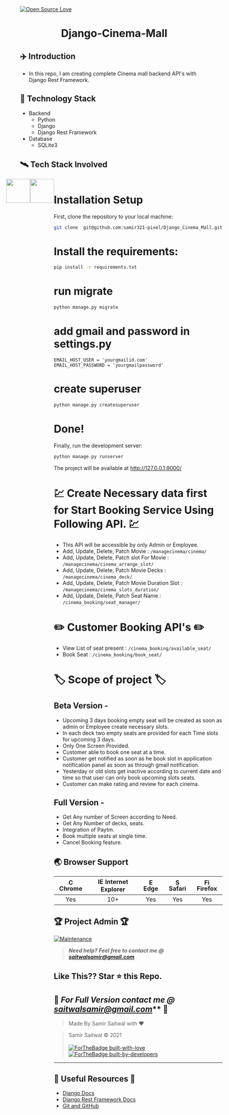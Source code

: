[![Open Source Love](https://badges.frapsoft.com/os/v1/open-source.svg?v=102)](https://snip-share.herokuapp.com/)&nbsp;


<h1 align="center">Django-Cinema-Mall</h1>


## 	✈️ Introduction
* In this repo, I am creating complete Cinema mall backend API's with Django Rest Framework.

## 🚀 Technology Stack
* Backend
  * Python
  * Django 
  * Django Rest Framework
* Database
  * SQLite3

## 🛰️ Tech Stack Involved
<div style="display: flex;justify-content: center;">
<img height="64px" width="auto" src="https://image.flaticon.com/icons/svg/919/919852.svg">
 <br/>
<img height="64px" width="auto" src="https://twilio-cms-prod.s3.amazonaws.com/images/django-dark.width-808.png">
  <br/>
<div/>
 
 
# Installation Setup
First, clone the repository to your local machine:

```bash
git clone  git@github.com:samir321-pixel/Django_Cinema_Mall.git
```
# Install the requirements:
```bash
pip install -r requirements.txt
```

# run migrate

```bash
python manage.py migrate
```

# add gmail and password in settings.py
```
EMAIL_HOST_USER = 'yourgmailid.com'
EMAIL_HOST_PASSWORD = 'yourgmailpassword'
```

# create superuser

```bash
python manage.py createsuperuser
```

# Done!

Finally, run the development server:

```bash
python manage.py runserver
```
The project will be available at http://127.0.0.1:8000/



# 💹 Create Necessary data first for Start Booking Service Using Following API. 💹
* This API will be accessible by only Admin or Employee.
* Add, Update, Delete, Patch Movie : 
```/managecinema/cinema/```
* Add, Update, Delete, Patch slot For Movie : 
```/managecinema/cinema_arrange_slot/```
* Add, Update, Delete, Patch Movie Decks :
```/managecinema/cinema_deck/```
* Add, Update, Delete, Patch Movie Duration Slot : 
```/managecinema/cinema_slots_duration/```
* Add, Update, Delete, Patch Seat Name : 
```/cinema_booking/seat_manager/```

# ✏️ Customer Booking API's ✏️
* View List of seat present : 
```/cinema_booking/available_seat/```
* Book Seat : 
```/cinema_booking/book_seat/```

# 🏷️ Scope of project 🏷️
## Beta Version -
* Upcoming 3 days booking empty seat will be created as soon as admin or Employee create necessary slots.
* In each deck two empty seats are provided for each Time slots for upcoming 3 days.
* Only One Screen Provided.
* Customer able to book one seat at a time.
* Customer get notified as soon as he book slot in appilication notification panel as soon as through gmail notification.
* Yesterday or old slots get inactive according to current date and time so that user can only book upcoming slots seats.
* Customer can make rating and review for each cinema.

## Full Version -
* Get Any number of Screen according to Need.
* Get Any Number of decks, seats.
* Integration of Paytm.
* Book multiple seats at single time.
* Cancel Booking feature.

## 🌏 Browser Support

| <img src="https://user-images.githubusercontent.com/1215767/34348387-a2e64588-ea4d-11e7-8267-a43365103afe.png" alt="Chrome" width="16px" height="16px" /> Chrome | <img src="https://user-images.githubusercontent.com/1215767/34348590-250b3ca2-ea4f-11e7-9efb-da953359321f.png" alt="IE" width="16px" height="16px" /> Internet Explorer | <img src="https://user-images.githubusercontent.com/1215767/34348380-93e77ae8-ea4d-11e7-8696-9a989ddbbbf5.png" alt="Edge" width="16px" height="16px" /> Edge | <img src="https://user-images.githubusercontent.com/1215767/34348394-a981f892-ea4d-11e7-9156-d128d58386b9.png" alt="Safari" width="16px" height="16px" /> Safari | <img src="https://user-images.githubusercontent.com/1215767/34348383-9e7ed492-ea4d-11e7-910c-03b39d52f496.png" alt="Firefox" width="16px" height="16px" /> Firefox |
| :---------: | :---------: | :---------: | :---------: | :---------: |
| Yes | 10+ | Yes | Yes | Yes |



## 🏆 Project Admin 🏆
[![Maintenance](https://img.shields.io/maintenance/yes/2020?color=green&logo=github)](https://github.com/samir321-pixel)

> **_Need help?_** 
> **_Feel free to contact me @ [saitwalsamir@gmail.com](mailto:saitwalsamir@gmail.com?Subject=Library_Project)_**

## Like This?? Star ⭐ this Repo.

## 👮 _For Full Version contact me @ [saitwalsamir@gmail.com](mailto:saitwalsamir@gmail.com?Subject=Library_Project)_** 👮

> Made By Samir Saitwal with ❤️

> Samir Saitwal &copy; 2021
<br><br>
[![ForTheBadge built-with-love](http://ForTheBadge.com/images/badges/built-with-love.svg)](https://github.com/samir321-pixel)
[![ForTheBadge built-by-developers](http://ForTheBadge.com/images/badges/built-by-developers.svg)](https://github.com/samir321-pixel)




***
## 📘 Useful Resources 📘
- [Django Docs](https://docs.djangoproject.com/en/3.0/)
- [Django Rest Framework Docs](https://www.django-rest-framework.org/)
- [Git and GitHub](https://www.digitalocean.com/community/tutorials/how-to-use-git-a-reference-guide)

